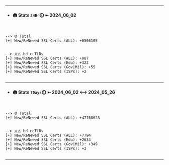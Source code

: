 

---
- #### 🖨️ **Stats** `24Hr`⏲️ ➼ 2024_06_02
```console


--> 🌐 Total
[+] New/ReNewed SSL Certs (ALL): +6566105


--> 🇧🇩 bd_ccTLDs
[+] New/ReNewed SSL Certs (ALL): +987
[+] New/ReNewed SSL Certs (Edu): +322
[+] New/ReNewed SSL Certs (Gov|Mil): +55
[+] New/ReNewed SSL Certs (ISPs): +2


```

---
- #### 🖨️ **Stats** `7Days`⏲️ ➼ 2024_06_02 <--> 2024_05_26
```console


--> 🌐 Total
[+] New/ReNewed SSL Certs (ALL): +47768623


--> 🇧🇩 bd_ccTLDs
[+] New/ReNewed SSL Certs (ALL): +7794
[+] New/ReNewed SSL Certs (Edu): +2634
[+] New/ReNewed SSL Certs (Gov|Mil): +349
[+] New/ReNewed SSL Certs (ISPs): +3


```

---

